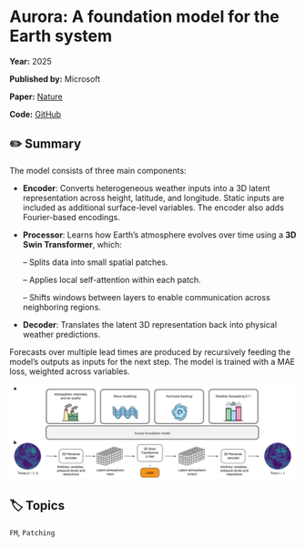 # Aurora: A foundation model for the Earth system

**Year:** 2025

**Published by:** Microsoft

**Paper:** [Nature](https://www.nature.com/articles/s41586-025-09005-y)

**Code:** [GitHub](https://github.com/microsoft/aurora)

## ✏️ Summary
The model consists of three main components:

- **Encoder**: Converts heterogeneous weather inputs into a 3D latent representation across height, latitude, and longitude. Static inputs are included as additional surface-level variables. The encoder also adds Fourier-based encodings.
- **Processor**: Learns how Earth’s atmosphere evolves over time using a **3D Swin Transformer**, which:
    
    – Splits data into small spatial patches.
    
    – Applies local self-attention within each patch.
    
    – Shifts windows between layers to enable communication across neighboring regions.
    
- **Decoder**: Translates the latent 3D representation back into physical weather predictions.

Forecasts over multiple lead times are produced by recursively feeding the model’s outputs as inputs for the next step. The model is trained with a MAE loss, weighted across variables.

![Figure](../figures/aurora-a-foundation-model-for-the-earth-system.png)

## 🏷️ Topics
`FM`, `Patching`
